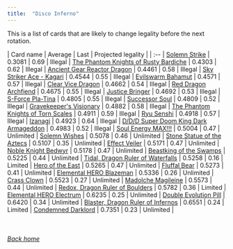 ```yaml
---
title:  "Disco Inferno"
---
```


This is a list of cards that are likely to change legality before the next rotation.

| Card name | Average | Last | Projected legality |
| :-- |
[Solemn Strike](https://db.ygoprodeck.com/card/?search=Solemn%20Strike) | 0.3081 | 0.69 | Illegal |
[The Phantom Knights of Rusty Bardiche](https://db.ygoprodeck.com/card/?search=The%20Phantom%20Knights%20of%20Rusty%20Bardiche) | 0.4303 | 0.62 | Illegal |
[Ancient Gear Reactor Dragon](https://db.ygoprodeck.com/card/?search=Ancient%20Gear%20Reactor%20Dragon) | 0.4461 | 0.58 | Illegal |
[Sky Striker Ace - Kagari](https://db.ygoprodeck.com/card/?search=Sky%20Striker%20Ace%20-%20Kagari) | 0.4544 | 0.55 | Illegal |
[Evilswarm Bahamut](https://db.ygoprodeck.com/card/?search=Evilswarm%20Bahamut) | 0.4571 | 0.57 | Illegal |
[Clear Vice Dragon](https://db.ygoprodeck.com/card/?search=Clear%20Vice%20Dragon) | 0.4662 | 0.54 | Illegal |
[Red Dragon Archfiend](https://db.ygoprodeck.com/card/?search=Red%20Dragon%20Archfiend) | 0.4675 | 0.55 | Illegal |
[Justice Bringer](https://db.ygoprodeck.com/card/?search=Justice%20Bringer) | 0.4692 | 0.53 | Illegal |
[S-Force Pla-Tina](https://db.ygoprodeck.com/card/?search=S-Force%20Pla-Tina) | 0.4805 | 0.55 | Illegal |
[Successor Soul](https://db.ygoprodeck.com/card/?search=Successor%20Soul) | 0.4809 | 0.52 | Illegal |
[Gravekeeper's Visionary](https://db.ygoprodeck.com/card/?search=Gravekeeper's%20Visionary) | 0.4882 | 0.58 | Illegal |
[The Phantom Knights of Torn Scales](https://db.ygoprodeck.com/card/?search=The%20Phantom%20Knights%20of%20Torn%20Scales) | 0.4911 | 0.59 | Illegal |
[Ryu Senshi](https://db.ygoprodeck.com/card/?search=Ryu%20Senshi) | 0.4918 | 0.57 | Illegal |
[Izanagi](https://db.ygoprodeck.com/card/?search=Izanagi) | 0.4923 | 0.64 | Illegal |
[D/D/D Super Doom King Dark Armageddon](https://db.ygoprodeck.com/card/?search=D/D/D%20Super%20Doom%20King%20Dark%20Armageddon) | 0.4983 | 0.52 | Illegal |
[Soul Energy MAX!!!](https://db.ygoprodeck.com/card/?search=Soul%20Energy%20MAX!!!) | 0.5004 | 0.47 | Unlimited |
[Solemn Wishes](https://db.ygoprodeck.com/card/?search=Solemn%20Wishes) | 0.5078 | 0.46 | Unlimited |
[Stone Statue of the Aztecs](https://db.ygoprodeck.com/card/?search=Stone%20Statue%20of%20the%20Aztecs) | 0.5107 | 0.35 | Unlimited |
[Effect Veiler](https://db.ygoprodeck.com/card/?search=Effect%20Veiler) | 0.5171 | 0.47 | Unlimited |
[Noble Knight Bedwyr](https://db.ygoprodeck.com/card/?search=Noble%20Knight%20Bedwyr) | 0.5178 | 0.47 | Unlimited |
[Beastking of the Swamps](https://db.ygoprodeck.com/card/?search=Beastking%20of%20the%20Swamps) | 0.5225 | 0.44 | Unlimited |
[Tidal, Dragon Ruler of Waterfalls](https://db.ygoprodeck.com/card/?search=Tidal,%20Dragon%20Ruler%20of%20Waterfalls) | 0.5258 | 0.16 | Limited |
[Hero of the East](https://db.ygoprodeck.com/card/?search=Hero%20of%20the%20East) | 0.5265 | 0.47 | Unlimited |
[Fluffal Bear](https://db.ygoprodeck.com/card/?search=Fluffal%20Bear) | 0.5273 | 0.41 | Unlimited |
[Elemental HERO Blazeman](https://db.ygoprodeck.com/card/?search=Elemental%20HERO%20Blazeman) | 0.5336 | 0.26 | Unlimited |
[Crass Clown](https://db.ygoprodeck.com/card/?search=Crass%20Clown) | 0.5523 | 0.27 | Unlimited |
[Madolche Magileine](https://db.ygoprodeck.com/card/?search=Madolche%20Magileine) | 0.5573 | 0.44 | Unlimited |
[Redox, Dragon Ruler of Boulders](https://db.ygoprodeck.com/card/?search=Redox,%20Dragon%20Ruler%20of%20Boulders) | 0.5782 | 0.36 | Limited |
[Elemental HERO Electrum](https://db.ygoprodeck.com/card/?search=Elemental%20HERO%20Electrum) | 0.6235 | 0.25 | Unlimited |
[Double Evolution Pill](https://db.ygoprodeck.com/card/?search=Double%20Evolution%20Pill) | 0.6420 | 0.34 | Unlimited |
[Blaster, Dragon Ruler of Infernos](https://db.ygoprodeck.com/card/?search=Blaster,%20Dragon%20Ruler%20of%20Infernos) | 0.6551 | 0.24 | Limited |
[Condemned Darklord](https://db.ygoprodeck.com/card/?search=Condemned%20Darklord) | 0.7351 | 0.23 | Unlimited |

<br>

###### [Back home](index)